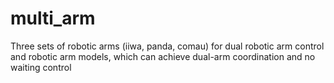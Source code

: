 # multi_arm
Three sets of robotic arms (iiwa, panda, comau) for dual robotic arm control and robotic arm models, 
which can achieve dual-arm coordination and no waiting control
